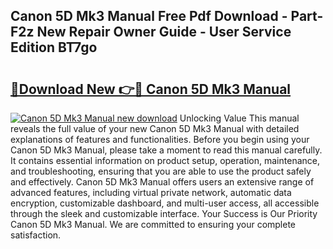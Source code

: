 ## Canon 5D Mk3 Manual Free Pdf Download - Part-F2z New Repair Owner Guide - User Service Edition BT7go

# <h2><a href="http://bc11712.oget.top/?id=Canon+5D+Mk3+Manual">🔗Download New 👉🔴 Canon 5D Mk3 Manual</a></h2>

[![Canon 5D Mk3 Manual new download](https://i.imgur.com/5g1atiW.png)](http://bc11712.oget.top/?id=Canon+5D+Mk3+Manual)
Unlocking Value This manual reveals the full value of your new Canon 5D Mk3 Manual with detailed explanations of features and functionalities. Before you begin using your Canon 5D Mk3 Manual, please take a moment to read this manual carefully. It contains essential information on product setup, operation, maintenance, and troubleshooting, ensuring that you are able to use the product safely and effectively. Canon 5D Mk3 Manual offers users an extensive range of advanced features, including virtual private network, automatic data encryption, customizable dashboard, and multi-user access, all accessible through the sleek and customizable interface. Your Success is Our Priority Canon 5D Mk3 Manual. We are committed to ensuring your complete satisfaction.
